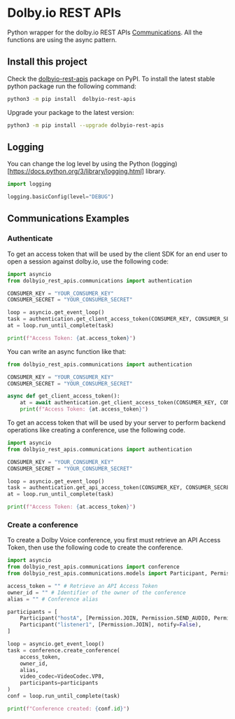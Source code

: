 # Dolby.io REST APIs

Python wrapper for the dolby.io REST APIs [Communications](https://docs.dolby.io/communications-apis/reference/authentication-api). All the functions are using the async pattern.

## Install this project

Check the [dolbyio-rest-apis](https://pypi.org/project/dolbyio-rest-apis/) package on PyPI. To install the latest stable python package run the following command: 

```bash
python3 -m pip install  dolbyio-rest-apis
```

Upgrade your package to the latest version:

```bash
python3 -m pip install --upgrade dolbyio-rest-apis
```

## Logging

You can change the log level by using the Python (logging)[https://docs.python.org/3/library/logging.html] library.

```python
import logging

logging.basicConfig(level="DEBUG")
```

## Communications Examples

### Authenticate

To get an access token that will be used by the client SDK for an end user to open a session against dolby.io, use the following code:

```python
import asyncio
from dolbyio_rest_apis.communications import authentication

CONSUMER_KEY = "YOUR_CONSUMER_KEY"
CONSUMER_SECRET = "YOUR_CONSUMER_SECRET"

loop = asyncio.get_event_loop()
task = authentication.get_client_access_token(CONSUMER_KEY, CONSUMER_SECRET)
at = loop.run_until_complete(task)

print(f"Access Token: {at.access_token}")
```

You can write an async function like that:

```python
from dolbyio_rest_apis.communications import authentication

CONSUMER_KEY = "YOUR_CONSUMER_KEY"
CONSUMER_SECRET = "YOUR_CONSUMER_SECRET"

async def get_client_access_token():
    at = await authentication.get_client_access_token(CONSUMER_KEY, CONSUMER_SECRET)
    print(f"Access Token: {at.access_token}")

```

To get an access token that will be used by your server to perform backend operations like creating a conference, use the following code.

```python
import asyncio
from dolbyio_rest_apis.communications import authentication

CONSUMER_KEY = "YOUR_CONSUMER_KEY"
CONSUMER_SECRET = "YOUR_CONSUMER_SECRET"

loop = asyncio.get_event_loop()
task = authentication.get_api_access_token(CONSUMER_KEY, CONSUMER_SECRET)
at = loop.run_until_complete(task)

print(f"Access Token: {at.access_token}")
```

### Create a conference

To create a Dolby Voice conference, you first must retrieve an API Access Token, then use the following code to create the conference.

```python
import asyncio
from dolbyio_rest_apis.communications import conference
from dolbyio_rest_apis.communications.models import Participant, Permission, VideoCodec

access_token = "" # Retrieve an API Access Token
owner_id = "" # Identifier of the owner of the conference
alias = "" # Conference alias

participants = [
    Participant("hostA", [Permission.JOIN, Permission.SEND_AUDIO, Permission.SEND_VIDEO], notify=True),
    Participant("listener1", [Permission.JOIN], notify=False),
]

loop = asyncio.get_event_loop()
task = conference.create_conference(
    access_token,
    owner_id,
    alias,
    video_codec=VideoCodec.VP8,
    participants=participants
)
conf = loop.run_until_complete(task)

print(f"Conference created: {conf.id}")
```
